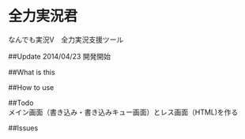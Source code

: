全力実況君
======

なんでも実況V　全力実況支援ツール

##Update
2014/04/23 開発開始

##What is this  


##How to use  


##Todo  
メイン画面（書き込み・書き込みキュー画面）とレス画面（HTML)を作る  
  
  
  
  



##Issues  

  
